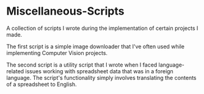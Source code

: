 # Miscellaneous-Scripts
A collection of scripts I wrote during the implementation of certain projects I made.

The first script is a simple image downloader that I've often used while implementing Computer Vision projects.

The second script is a utility script that I wrote when I faced language-related issues working with spreadsheet data that was in a foreign language. The script's functionality simply involves translating the contents of a spreadsheet to English.
